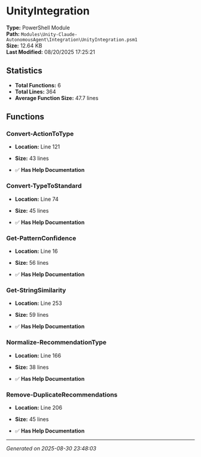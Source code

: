 # UnityIntegration

**Type:** PowerShell Module  
**Path:** `Modules\Unity-Claude-AutonomousAgent\Integration\UnityIntegration.psm1`  
**Size:** 12.64 KB  
**Last Modified:** 08/20/2025 17:25:21  

## Statistics

- **Total Functions:** 6
- **Total Lines:** 364
- **Average Function Size:** 47.7 lines

## Functions


### Convert-ActionToType

- **Location:** Line 121
- **Size:** 43 lines

- ✅ **Has Help Documentation** 
### Convert-TypeToStandard

- **Location:** Line 74
- **Size:** 45 lines

- ✅ **Has Help Documentation** 
### Get-PatternConfidence

- **Location:** Line 16
- **Size:** 56 lines

- ✅ **Has Help Documentation** 
### Get-StringSimilarity

- **Location:** Line 253
- **Size:** 59 lines

- ✅ **Has Help Documentation** 
### Normalize-RecommendationType

- **Location:** Line 166
- **Size:** 38 lines

- ✅ **Has Help Documentation** 
### Remove-DuplicateRecommendations

- **Location:** Line 206
- **Size:** 45 lines

- ✅ **Has Help Documentation**

---
*Generated on 2025-08-30 23:48:03*
